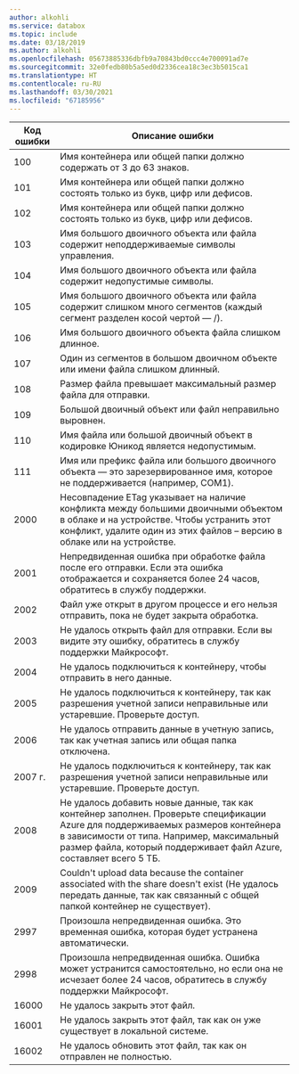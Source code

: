 ```yaml
---
author: alkohli
ms.service: databox
ms.topic: include
ms.date: 03/18/2019
ms.author: alkohli
ms.openlocfilehash: 05673885336dbfb9a70843bd0ccc4e700091ad7e
ms.sourcegitcommit: 32e0fedb80b5a5ed0d2336cea18c3ec3b5015ca1
ms.translationtype: HT
ms.contentlocale: ru-RU
ms.lasthandoff: 03/30/2021
ms.locfileid: "67185956"
---
```

|     Код ошибки     |      Описание ошибки     |
|--------------------|--------------------------|
|    100             | Имя контейнера или общей папки должно содержать от 3 до 63 знаков.|
|    101             | Имя контейнера или общей папки должно состоять только из букв, цифр или дефисов.|
|    102             | Имя контейнера или общей папки должно состоять только из букв, цифр или дефисов.|
|    103             | Имя большого двоичного объекта или файла содержит неподдерживаемые символы управления.|
|    104             | Имя большого двоичного объекта или файла содержит недопустимые символы.|
|    105             | Имя большого двоичного объекта или файла содержит слишком много сегментов (каждый сегмент разделен косой чертой — /).|
|    106             | Имя большого двоичного объекта файла слишком длинное.|
|    107             | Один из сегментов в большом двоичном объекте или имени файла слишком длинный. |
|    108             | Размер файла превышает максимальный размер файла для отправки.    |
|    109             | Большой двоичный объект или файл неправильно выровнен.  |
|    110             | Имя файла или большой двоичный объект в кодировке Юникод является недопустимым.|
|    111             | Имя или префикс файла или большого двоичного объекта — это зарезервированное имя, которое не поддерживается (например, COM1).|
|    2000            | Несовпадение ETag указывает на наличие конфликта между большими двоичными объектом в облаке и на устройстве. Чтобы устранить этот конфликт, удалите один из этих файлов – версию в облаке или на устройстве.    |
|    2001            | Непредвиденная ошибка при обработке файла после его отправки.    Если эта ошибка отображается и сохраняется более 24 часов, обратитесь в службу поддержки. |
|    2002            | Файл уже открыт в другом процессе и его нельзя отправить, пока не будет закрыта обработка.|
|    2003            | Не удалось открыть файл для отправки. Если вы видите эту ошибку, обратитесь в службу поддержки Майкрософт.|
|    2004            | Не удалось подключиться к контейнеру, чтобы отправить в него данные.|
|    2005            | Не удалось подключиться к контейнеру, так как разрешения учетной записи неправильные или устаревшие. Проверьте доступ.|
|    2006            | Не удалось отправить данные в учетную запись, так как учетная запись или общая папка отключена.|
|    2007 г.            | Не удалось подключиться к контейнеру, так как разрешения учетной записи неправильные или устаревшие. Проверьте доступ.|
|    2008            | Не удалось добавить новые данные, так как контейнер заполнен. Проверьте спецификации Azure для поддерживаемых размеров контейнера в зависимости от типа. Например, максимальный размер файла, который поддерживает файл Azure, составляет всего 5 ТБ.|
|    2009            | Couldn't upload data because the container associated with the share doesn't exist (Не удалось передать данные, так как связанный с общей папкой контейнер не существует).|    
|    2997            | Произошла непредвиденная ошибка. Это временная ошибка, которая будет устранена автоматически.|
|    2998            | Произошла непредвиденная ошибка. Ошибка может устранится самостоятельно, но если она не исчезает более 24 часов, обратитесь в службу поддержки Майкрософт.|
|    16000           | Не удалось закрыть этот файл.|
|    16001           | Не удалось закрыть этот файл, так как он уже существует в локальной системе.|
|    16002           |Не удалось обновить этот файл, так как он отправлен не полностью.|

